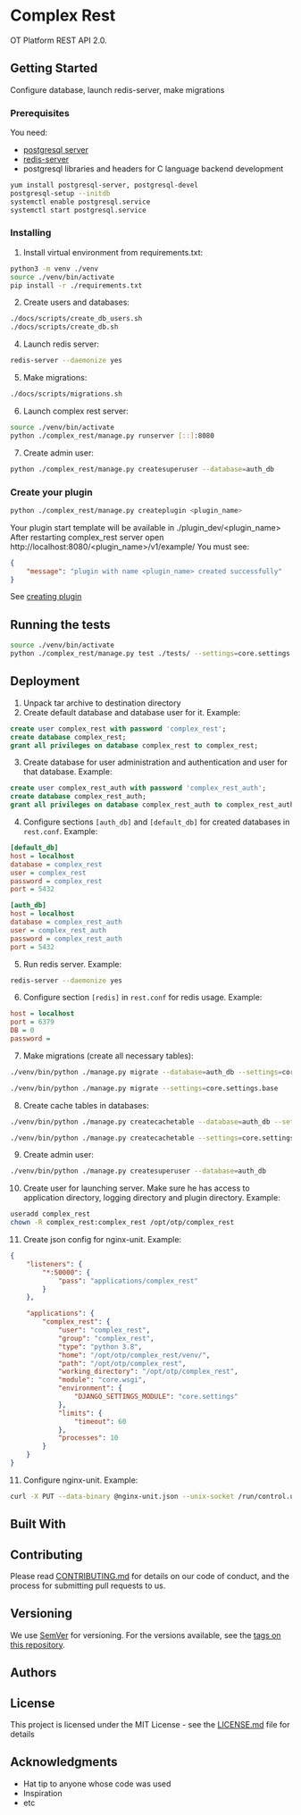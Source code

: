 # Complex Rest

OT Platform REST API 2.0. 

## Getting Started

Configure database, launch redis-server, make migrations

### Prerequisites

You need:  
* [postgresql server](https://www.postgresql.org/download/linux/)
* [redis-server](https://redis.io/download)
* postgresql libraries and headers for C language backend development
```bash
yum install postgresql-server, postgresql-devel
postgresql-setup --initdb
systemctl enable postgresql.service
systemctl start postgresql.service
```

### Installing
1. Install virtual environment from requirements.txt:  
```bash
python3 -m venv ./venv
source ./venv/bin/activate
pip install -r ./requirements.txt
```
2. Create users and databases:  
```bash
./docs/scripts/create_db_users.sh
./docs/scripts/create_db.sh
```
4. Launch redis server:  
```bash
redis-server --daemonize yes
```
5. Make migrations:  
```bash
./docs/scripts/migrations.sh
```
6. Launch complex rest server:  
```bash
source ./venv/bin/activate
python ./complex_rest/manage.py runserver [::]:8080
```
7. Create admin user:  
```bash
python ./complex_rest/manage.py createsuperuser --database=auth_db
```
### Create your plugin
```bash
python ./complex_rest/manage.py createplugin <plugin_name>
```
Your plugin start template will be available in ./plugin_dev/<plugin_name>  
After restarting complex_rest server open http://localhost:8080/<plugin_name>/v1/example/
You must see:  
```json
{
    "message": "plugin with name <plugin_name> created successfully"
}
```
See [creating plugin](docs/creating_plugin.md)

## Running the tests

```bash
source ./venv/bin/activate
python ./complex_rest/manage.py test ./tests/ --settings=core.settings.test

```

## Deployment
1. Unpack tar archive to destination directory
2. Create default database and database user for it. Example:  
```SQL
create user complex_rest with password 'complex_rest';
create database complex_rest;
grant all privileges on database complex_rest to complex_rest;
```
3. Create  database for user administration and authentication and user for that database. Example:  
```SQL
create user complex_rest_auth with password 'complex_rest_auth';
create database complex_rest_auth;
grant all privileges on database complex_rest_auth to complex_rest_auth;
```
4. Configure sections `[auth_db]` and `[default_db]`  for created databases in `rest.conf`. Example:  
```ini
[default_db]
host = localhost
database = complex_rest
user = complex_rest
password = complex_rest
port = 5432

[auth_db]
host = localhost
database = complex_rest_auth
user = complex_rest_auth
password = complex_rest_auth
port = 5432
```
5. Run redis server. Example:
```bash
redis-server --daemonize yes
```
6. Configure section `[redis]` in `rest.conf` for redis usage. Example:  
```ini
host = localhost
port = 6379
DB = 0
password =
```
7. Make migrations (create all necessary tables):  
```bash
./venv/bin/python ./manage.py migrate --database=auth_db --settings=core.settings.base
```
```bash
./venv/bin/python ./manage.py migrate --settings=core.settings.base
```
8. Create cache tables in databases:  
```bash
./venv/bin/python ./manage.py createcachetable --database=auth_db --settings=core.settings.base
```
```bash
./venv/bin/python ./manage.py createcachetable --settings=core.settings.base
```
9. Create admin user:  
```bash
./venv/bin/python ./manage.py createsuperuser --database=auth_db
```
10. Create user for launching server. Make sure he has access  to application directory, logging directory and plugin directory. Example:  
```bash
useradd complex_rest
chown -R complex_rest:complex_rest /opt/otp/complex_rest
```
11. Create json config for nginx-unit. Example:  
```json
{
    "listeners": {
        "*:50000": {
            "pass": "applications/complex_rest"
        }
    },

    "applications": {
        "complex_rest": {
            "user": "complex_rest",
            "group": "complex_rest",
            "type": "python 3.8",
            "home": "/opt/otp/complex_rest/venv/",
            "path": "/opt/otp/complex_rest",
            "working_directory": "/opt/otp/complex_rest",
            "module": "core.wsgi",
            "environment": {
                "DJANGO_SETTINGS_MODULE": "core.settings"
            },
            "limits": {
                "timeout": 60
            },
            "processes": 10
        }
    }
}
```
11. Configure nginx-unit. Example:  
```bash
curl -X PUT --data-binary @nginx-unit.json --unix-socket /run/control.unit.sock http://localhost/config/
```


## Built With


## Contributing

Please read [CONTRIBUTING.md](https://gist.github.com/PurpleBooth/b24679402957c63ec426) for details on our code of conduct, and the process for submitting pull requests to us.

## Versioning

We use [SemVer](http://semver.org/) for versioning. For the versions available, see the [tags on this repository](https://github.com/your/project/tags).

## Authors


## License

This project is licensed under the MIT License - see the [LICENSE.md](LICENSE.md) file for details

## Acknowledgments

* Hat tip to anyone whose code was used
* Inspiration
* etc

